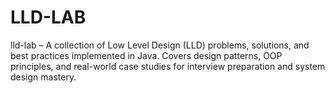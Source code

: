 
# LLD-LAB
lld-lab – A collection of Low Level Design (LLD) problems, solutions, and best practices implemented in Java. Covers design patterns, OOP principles, and real-world case studies for interview preparation and system design mastery.
